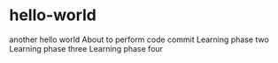 # hello-world
another hello world
About to perform code commit
Learning phase two
Learning phase three
Learning phase four
